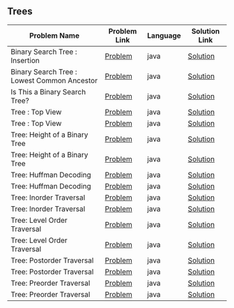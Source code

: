 ## Trees

|Problem Name|Problem Link|Language|Solution Link|
---|---|---|---
|Binary Search Tree : Insertion|[Problem](https://www.hackerrank.com/challenges/binary-search-tree-insertion/problem)|java|[Solution](./BinarySearchTree:Insertion.java)|
|Binary Search Tree : Lowest Common Ancestor|[Problem](https://www.hackerrank.com/challenges/binary-search-tree-lowest-common-ancestor/problem)|java|[Solution](./BinarySearchTree:LowestCommonAncestor.java)|
|Is This a Binary Search Tree?|[Problem](https://www.hackerrank.com/challenges/is-binary-search-tree/problem)|java|[Solution](./IsThisaBinarySearchTree?.java)|
|Tree : Top View|[Problem](https://www.hackerrank.com/challenges/tree-top-view/problem)|java|[Solution](./Tree:TopView.java)|
|Tree : Top View|[Problem](https://www.hackerrank.com/challenges/tree-top-view/problem)|java|[Solution](./Tree:TopView.java)|
|Tree: Height of a Binary Tree|[Problem](https://www.hackerrank.com/challenges/tree-height-of-a-binary-tree/problem)|java|[Solution](./Tree:HeightofaBinaryTree.java)|
|Tree: Height of a Binary Tree|[Problem](https://www.hackerrank.com/challenges/tree-height-of-a-binary-tree/problem)|java|[Solution](./Tree:HeightofaBinaryTree.java)|
|Tree: Huffman Decoding |[Problem](https://www.hackerrank.com/challenges/tree-huffman-decoding/problem)|java|[Solution](./Tree:HuffmanDecoding.java)|
|Tree: Huffman Decoding |[Problem](https://www.hackerrank.com/challenges/tree-huffman-decoding/problem)|java|[Solution](./Tree:HuffmanDecoding.java)|
|Tree: Inorder Traversal|[Problem](https://www.hackerrank.com/challenges/tree-inorder-traversal/problem)|java|[Solution](./Tree:InorderTraversal.java)|
|Tree: Inorder Traversal|[Problem](https://www.hackerrank.com/challenges/tree-inorder-traversal/problem)|java|[Solution](./Tree:InorderTraversal.java)|
|Tree: Level Order Traversal|[Problem](https://www.hackerrank.com/challenges/tree-level-order-traversal/problem)|java|[Solution](./Tree:LevelOrderTraversal.java)|
|Tree: Level Order Traversal|[Problem](https://www.hackerrank.com/challenges/tree-level-order-traversal/problem)|java|[Solution](./Tree:LevelOrderTraversal.java)|
|Tree: Postorder Traversal|[Problem](https://www.hackerrank.com/challenges/tree-postorder-traversal/problem)|java|[Solution](./Tree:PostorderTraversal.java)|
|Tree: Postorder Traversal|[Problem](https://www.hackerrank.com/challenges/tree-postorder-traversal/problem)|java|[Solution](./Tree:PostorderTraversal.java)|
|Tree: Preorder Traversal|[Problem](https://www.hackerrank.com/challenges/tree-preorder-traversal/problem)|java|[Solution](./Tree:PreorderTraversal.java)|
|Tree: Preorder Traversal|[Problem](https://www.hackerrank.com/challenges/tree-preorder-traversal/problem)|java|[Solution](./Tree:PreorderTraversal.java)|